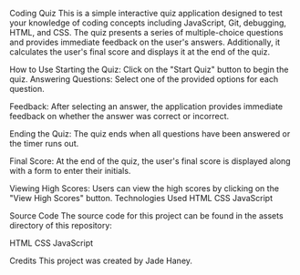 Coding Quiz
This is a simple interactive quiz application designed to test your knowledge of coding concepts including JavaScript, Git, debugging, HTML, and CSS. The quiz presents a series of multiple-choice questions and provides immediate feedback on the user's answers. Additionally, it calculates the user's final score and displays it at the end of the quiz.

How to Use
Starting the Quiz: Click on the "Start Quiz" button to begin the quiz.
Answering Questions: Select one of the provided options for each question.

Feedback: After selecting an answer, the application provides immediate feedback on whether the answer was correct or incorrect.

Ending the Quiz: The quiz ends when all questions have been answered or the timer runs out.

Final Score: At the end of the quiz, the user's final score is displayed along with a form to enter their initials.


Viewing High Scores: Users can view the high scores by clicking on the "View High Scores" button.
Technologies Used
HTML
CSS
JavaScript


Source Code
The source code for this project can be found in the assets directory of this repository:

HTML
CSS
JavaScript

Credits
This project was created by Jade Haney.